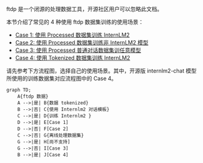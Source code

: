 ftdp 是一个闭源的处理数据工具，开源社区用户可以忽略此文档。

本节介绍了常见的 4 种使用 ftdp 数据集训练的使用场景：

- [Case 1: 使用 Processed 数据集训练 InternLM2](Case1.rst)
- [Case 2: 使用 Processed 数据集训练非 InternLM2 模型](Case2.rst)
- [Case 3: 使用 Processed 普通对话数据集训任意模型](Case3.rst)
- [Case 4: 使用 Tokenized 数据集训练 InternLM2](Case4.rst)

请先参考下方流程图，选择自己的使用场景。其中，开源版 internlm2-chat 模型所使用的训练数据集对应流程图中的 Case 4。

```mermaid
graph TD;
    A{ftdp 数据}
    A -->|是| B{数据 tokenized}
    B -->|否| C{使用 Internlm2 对话模板}
    C -->|是| D{训练 Internlm2 }
    D -->|是| E[Case 1]
    D -->|否| F[Case 2]
    C -->|否| G{离线处理数据集}
    G -->|是| H[尚不支持]
    G -->|否| I[Case 3]
    B -->|是| J[Case 4]
```
